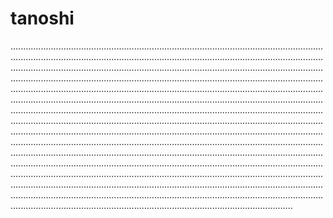 # tanoshi
....................................................................................................................................................................................................................................................................................................................................................................................................................................................................................................................................................................................................................................................................................................................................................................................................................................................................................................................................................................................................................................................................................................................................................................................................................................................................................................................................................................................................................................................................................................................................................................................................................................................................................................................................................................................................................................................................................................................................................................................................................................................